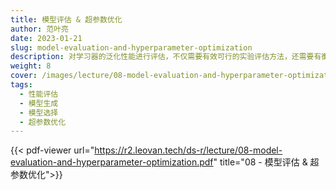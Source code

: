 ```yaml
---
title: 模型评估 & 超参数优化
author: 范叶亮
date: 2023-01-21
slug: model-evaluation-and-hyperparameter-optimization
description: 对学习器的泛化性能进行评估，不仅需要有效可行的实验评估方法，还需要有衡量模型泛化能力的评价标准。
weight: 8
cover: /images/lecture/08-model-evaluation-and-hyperparameter-optimization.png
tags:
  - 性能评估
  - 模型生成
  - 模型选择
  - 超参数优化
---
```


{{< pdf-viewer url="https://r2.leovan.tech/ds-r/lecture/08-model-evaluation-and-hyperparameter-optimization.pdf" title="08 - 模型评估 & 超参数优化">}}
